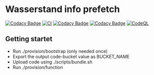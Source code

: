 # Wasserstand info prefetch

[![Codacy Badge](https://app.codacy.com/project/badge/Grade/248b9a679ff243c1acd47f79be823ea1)](https://www.codacy.com/gh/koenighotze/wasserstandinfo-prefetch/dashboard?utm_source=github.com\&utm_medium=referral\&utm_content=koenighotze/wasserstandinfo-prefetch\&utm_campaign=Badge_Grade)
[![CI](https://github.com/koenighotze/wasserstandinfo-prefetch/actions/workflows/node.js.yml/badge.svg)](https://github.com/koenighotze/wasserstandinfo-prefetch/actions/workflows/node.js.yml)
[![Codacy Badge](https://app.codacy.com/project/badge/Grade/7f1df715383445979b8b6a51e6a9d7a7)](https://www.codacy.com/gh/koenighotze/wasserstandinfo-prefetch/dashboard?utm_source=github.com\&utm_medium=referral\&utm_content=koenighotze/wasserstandinfo-prefetch\&utm_campaign=Badge_Grade)
[![Codacy Badge](https://app.codacy.com/project/badge/Coverage/7f1df715383445979b8b6a51e6a9d7a7)](https://www.codacy.com/gh/koenighotze/wasserstandinfo-prefetch/dashboard?utm_source=github.com\&utm_medium=referral\&utm_content=koenighotze/wasserstandinfo-prefetch\&utm_campaign=Badge_Coverage)
[![CodeQL](https://github.com/koenighotze/wasserstandinfo-prefetch/actions/workflows/codeql-analysis.yml/badge.svg)](https://github.com/koenighotze/wasserstandinfo-prefetch/actions/workflows/codeql-analysis.yml)

## Getting startet

*   Run ./provision/bootstrap (only needed once)
*   Export the output code-bucket value as BUCKET_NAME
*   Upload code using ./scripts/bundle.sh
*   Run ./provision/function
